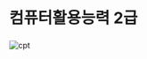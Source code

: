 # 컴퓨터활용능력 2급

### 
![cpt](https://user-images.githubusercontent.com/17943248/102708477-c6ca7380-42e6-11eb-90c3-2d1ad3ec51e9.png)
